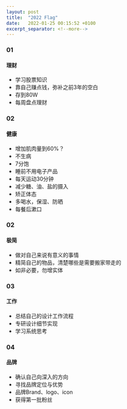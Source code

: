 ```yaml
---
layout: post
title:  "2022 Flag"
date:   2022-01-25 00:15:52 +0100
excerpt_separator: <!--more-->
---
```


### 01
#### 理财

- 学习股票知识
- 靠自己赚点钱，弥补之前3年的空白
- 存到80W
- 每周盘点理财

### 02
#### 健康

- 增加肌肉量到60%？
- 不生病
- 7分饱
- 睡前不用电子产品
- 每天运动30分钟
- 减少糖、油、盐的摄入
- 矫正体态
- 多喝水，保湿、防晒
- 每餐后漱口

### 02
#### 极简

- 做对自己来说有意义的事情
- 精简自己的物品，清楚哪些是需要搬家带走的
- 如非必要，勿增实体

### 03
#### 工作

- 总结自己的设计工作流程
- 专研设计细节实现
- 学习系统思考

### 04
#### 品牌

- 确认自己向深入的方向
- 寻找品牌定位与优势
- 品牌Brand、logo、icon
- 获得第一批粉丝

